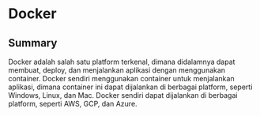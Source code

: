 # Docker
## Summary
Docker adalah salah satu platform terkenal, dimana didalamnya dapat membuat, deploy, dan menjalankan aplikasi dengan menggunakan container. Docker sendiri menggunakan container untuk menjalankan aplikasi, dimana container ini dapat dijalankan di berbagai platform, seperti Windows, Linux, dan Mac. Docker sendiri dapat dijalankan di berbagai platform, seperti AWS, GCP, dan Azure.
